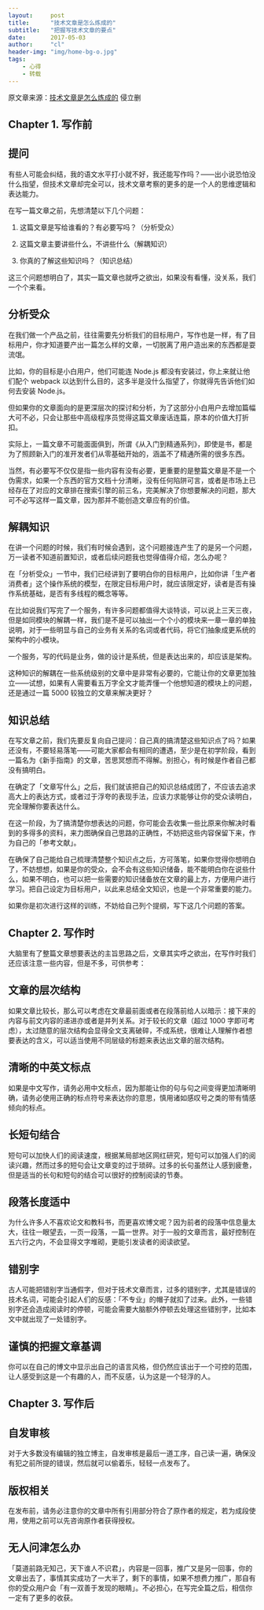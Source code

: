 ```yaml
---
layout:     post
title:      "技术文章是怎么炼成的"
subtitle:   "把握写技术文章的要点"
date:       2017-05-03
author:     "cl"
header-img: "img/home-bg-o.jpg"
tags:
    - 心得
    - 转载
---
```


原文章来源：[技术文章是怎么炼成的](https://zhuanlan.zhihu.com/p/25720136) 侵立删

## Chapter 1. 写作前

## 提问

有些人可能会纠结，我的语文水平打小就不好，我还能写作吗？——出小说恐怕没什么指望，但技术文章却完全可以，技术文章考察的更多的是一个人的思维逻辑和表达能力。

在写一篇文章之前，先想清楚以下几个问题：

1. 这篇文章是写给谁看的？有必要写吗？（分析受众）

2. 这篇文章主要讲些什么，不讲些什么（解耦知识）

3. 你真的了解这些知识吗？（知识总结）

这三个问题想明白了，其实一篇文章也就呼之欲出，如果没有看懂，没关系，我们一个个来看。

## 分析受众

在我们做一个产品之前，往往需要先分析我们的目标用户，写作也是一样，有了目标用户，你才知道要产出一篇怎么样的文章，一切脱离了用户造出来的东西都是耍流氓。

比如，你的目标是小白用户，他们可能连 Node.js 都没有安装过，你上来就让他们配个 webpack 以达到什么目的，这多半是没什么指望了，你就得先告诉他们如何去安装 Node.js。

但如果你的文章面向的是更深层次的探讨和分析，为了这部分小白用户去增加篇幅大可不必，只会让那些中高级程序员觉得这篇文章废话连篇，原本的价值大打折扣。

实际上，一篇文章不可能面面俱到，所谓《从入门到精通系列》，即使是书，都是为了照顾新入门的准开发者们从零基础开始的，涵盖不了精通所需的很多东西。

当然，有必要写不仅仅是指一些内容有没有必要，更重要的是整篇文章是不是一个伪需求，如果一个东西的官方文档十分清晰，没有任何陷阱可言，或者是市场上已经存在了对应的文章排在搜索引擎的前三名，完美解决了你想要解决的问题，那大可不必写这样一篇文章，因为那并不能创造文章应有的价值。

## 解耦知识

在讲一个问题的时候，我们有时候会遇到，这个问题接连产生了的是另一个问题，万一读者不知道前置知识，或者后续问题我也觉得值得介绍，怎么办呢？

在「分析受众」一节中，我们已经讲到了要明白你的目标用户，比如你讲「生产者消费者」这个操作系统的模型，在限定目标用户时，就应该限定好，读者是否有操作系统基础，是否有多线程的概念等等。

在比如说我们写完了一个服务，有许多问题都值得大谈特谈，可以说上三天三夜，但是如同模块的解耦一样，我们是不是可以抽出一个个小的模块来一章一章的单独说明，对于一些明显与自己的业务有关系的名词或者代码，将它们抽象成更系统的架构中的小模块。

一个服务，写的代码是业务，做的设计是系统，但是表达出来的，却应该是架构。

这种知识的解耦在一些系统级别的文章中是非常有必要的，它能让你的文章更加独立——试想，如果有人需要看五万字全文才能弄懂一个他想知道的模块上的问题，还是通过一篇 5000 较独立的文章来解决更好？

## 知识总结

在写文章之前，我们先要反复向自己提问：自己真的搞清楚这些知识点了吗？如果还没有，不要轻易落笔——可能大家都会有相同的遭遇，至少是在初学阶段，看到一篇名为《新手指南》的文章，苦思冥想而不得解。别担心，有时候是作者自己都没有搞明白。

在确定了「文章写什么」之后，我们就该把自己的知识总结成团了，不应该去追求高大上的表达方式，或者过于浮夸的表现手法，应该力求能够让你的受众读明白，完全理解你要表达什么。

在这一阶段，为了搞清楚你想表达的问题，你可能会去收集一些比原来你解决时看到的多得多的资料，来力图确保自己思路的正确性，不妨把这些内容保留下来，作为自己的「参考文献」。

在确保了自己能给自己梳理清楚整个知识点之后，方可落笔，如果你觉得你想明白了，不妨想想，如果是你的受众，会不会有这些知识储备，能不能明白你在说些什么，如果不明白，也可以把一些需要的知识储备放在文章的最上方，方便用户进行学习。把自己设定为目标用户，以此来总结全文知识，也是一个非常重要的能力。

如果你是初次进行这样的训练，不妨给自己列个提纲，写下这几个问题的答案。

## Chapter 2. 写作时

大脑里有了整篇文章想要表达的主旨思路之后，文章其实呼之欲出，在写作时我们还应该注意一些内容，但是不多，可供参考：

## 文章的层次结构

如果文章比较长，那么可以考虑在文章最前面或者在段落前给人以暗示：接下来的内容与前文内容的递进亦或者是并列关系。对于较长的文章（超过 1000 字即可考虑），太过随意的层次结构会显得全文支离破碎，不成系统，很难让人理解作者想要表达的含义，可以适当使用不同层级的标题来表达出文章的层次结构。

## 清晰的中英文标点

如果是中文写作，请务必用中文标点，因为那能让你的句与句之间变得更加清晰明确，请务必使用正确的标点符号来表达你的意思，慎用诸如感叹号之类的带有情感倾向的标点。

## 长短句结合

短句可以加快人们的阅读速度，根据某局部地区网红研究，短句可以加强人们的阅读兴趣，然而过多的短句会让文章变的过于琐碎。过多的长句虽然让人感到疲惫，但是适当的长句和短句的结合可以很好的控制阅读的节奏。

## 段落长度适中

为什么许多人不喜欢论文和教科书，而更喜欢博文呢？因为前者的段落中信息量太大，往往一眼望去，一页一段落，一篇一世界。对于一般的文章而言，最好控制在五六行之内，不会显得文字堆砌，更能引发读者的阅读欲望。

## 错别字

古人可能把错别字当通假字，但对于技术文章而言，过多的错别字，尤其是错误的技术名词，可能会引起人们的反感：「不专业」的帽子就扣了过来。此外，一些错别字还会造成阅读时的停顿，可能会需要大脑额外停顿去处理这些错别字，比如本文中就出现了一处错别字。

## 谨慎的把握文章基调

你可以在自己的博文中显示出自己的语言风格，但仍然应该出于一个可控的范围，让人感受到这是一个有趣的人，而不反感，认为这是一个轻浮的人。

## Chapter 3. 写作后

## 自发审核

对于大多数没有编辑的独立博主，自发审核是最后一道工序，自己读一遍，确保没有犯之前所提的错误，然后就可以偷着乐，轻轻一点发布了。

## 版权相关

在发布前，请务必注意你的文章中所有引用部分符合了原作者的规定，若为成段使用，使用之前可以先咨询原作者获得授权。

## 无人问津怎么办

「莫道前路无知己，天下谁人不识君」，内容是一回事，推广又是另一回事，你的文章出去了，事情其实成功了一大半了，剩下的事情，如果不想费力推广，那自有你的受众用户会「有一双善于发现的眼睛」。不必担心，在写完全篇之后，相信你一定有了更多的收获。
